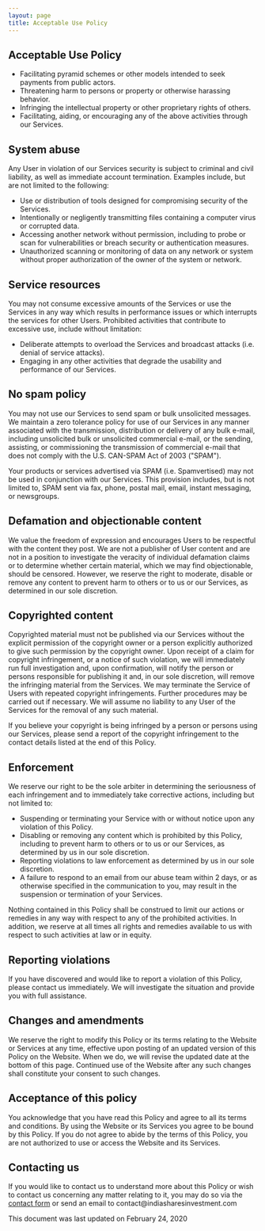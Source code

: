 ```yaml
---
layout: page
title: Acceptable Use Policy
---
```

## Acceptable Use Policy
<ul>
<li>Facilitating pyramid schemes or other models intended to seek payments from public actors.</li>
<li>Threatening harm to persons or property or otherwise harassing behavior.</li>
<li>Infringing the intellectual property or other proprietary rights of others.</li>
<li>Facilitating, aiding, or encouraging any of the above activities through our Services.</li>
</ul>
<h2>System abuse</h2>
<p>Any User in violation of our Services security is subject to criminal and civil liability, as well as immediate account termination. Examples include, but are not limited to the following:</p>
<ul>
<li>Use or distribution of tools designed for compromising security of the Services.</li>
<li>Intentionally or negligently transmitting files containing a computer virus or corrupted data.</li>
<li>Accessing another network without permission, including to probe or scan for vulnerabilities or breach security or authentication measures.</li>
<li>Unauthorized scanning or monitoring of data on any network or system without proper authorization of the owner of the system or network.</li>
</ul>
<h2>Service resources</h2>
<p>You may not consume excessive amounts of the Services or use the Services in any way which results in performance issues or which interrupts the services for other Users. Prohibited activities that contribute to excessive use, include without limitation:</p>
<ul>
<li>Deliberate attempts to overload the Services and broadcast attacks (i.e. denial of service attacks).</li>
<li>Engaging in any other activities that degrade the usability and performance of our Services.</li>
</ul>
<h2>No spam policy</h2>
<p>You may not use our Services to send spam or bulk unsolicited messages. We maintain a zero tolerance policy for use of our Services in any manner associated with the transmission, distribution or delivery of any bulk e-mail, including unsolicited bulk or unsolicited commercial e-mail, or the sending, assisting, or commissioning the transmission of commercial e-mail that does not comply with the U.S. CAN-SPAM Act of 2003 (&quot;SPAM&quot;).</p>
<p>Your products or services advertised via SPAM (i.e. Spamvertised) may not be used in conjunction with our Services. This provision includes, but is not limited to, SPAM sent via fax, phone, postal mail, email, instant messaging, or newsgroups.</p>
<h2>Defamation and objectionable content</h2>
<p>We value the freedom of expression and encourages Users to be respectful with the content they post. We are not a publisher of User content and are not in a position to investigate the veracity of individual defamation claims or to determine whether certain material, which we may find objectionable, should be censored. However, we reserve the right to moderate, disable or remove any content to prevent harm to others or to us or our Services, as determined in our sole discretion.</p>
<h2>Copyrighted content</h2>
<p>Copyrighted material must not be published via our Services without the explicit permission of the copyright owner or a person explicitly authorized to give such permission by the copyright owner. Upon receipt of a claim for copyright infringement, or a notice of such violation, we will immediately run full investigation and, upon confirmation, will notify the person or persons responsible for publishing it and, in our sole discretion, will remove the infringing material from the Services. We may terminate the Service of Users with repeated copyright infringements. Further procedures may be carried out if necessary. We will assume no liability to any User of the Services for the removal of any such material.</p>
<p>If you believe your copyright is being infringed by a person or persons using our Services, please send a report of the copyright infringement to the contact details listed at the end of this Policy.</p>
<h2>Enforcement</h2>
<p>We reserve our right to be the sole arbiter in determining the seriousness of each infringement and to immediately take corrective actions, including but not limited to:</p>
<ul>
<li>Suspending or terminating your Service with or without notice upon any violation of this Policy.</li>
<li>Disabling or removing any content which is prohibited by this Policy, including to prevent harm to others or to us or our Services, as determined by us in our sole discretion.</li>
<li>Reporting violations to law enforcement as determined by us in our sole discretion.</li>
<li>A failure to respond to an email from our abuse team within 2 days, or as otherwise specified in the communication to you, may result in the suspension or termination of your Services.</li>
</ul>
<p>Nothing contained in this Policy shall be construed to limit our actions or remedies in any way with respect to any of the prohibited activities. In addition, we reserve at all times all rights and remedies available to us with respect to such activities at law or in equity.</p>
<h2>Reporting violations</h2>
<p>If you have discovered and would like to report a violation of this Policy, please contact us immediately. We will investigate the situation and provide you with full assistance.</p>
<h2>Changes and amendments</h2>
<p>We reserve the right to modify this Policy or its terms relating to the Website or Services at any time, effective upon posting of an updated version of this Policy on the Website. When we do, we will revise the updated date at the bottom of this page. Continued use of the Website after any such changes shall constitute your consent to such changes. </p>
<h2>Acceptance of this policy</h2>
<p>You acknowledge that you have read this Policy and agree to all its terms and conditions. By using the Website or its Services you agree to be bound by this Policy. If you do not agree to abide by the terms of this Policy, you are not authorized to use or access the Website and its Services.</p>
<h2>Contacting us</h2>
<p>If you would like to contact us to understand more about this Policy or wish to contact us concerning any matter relating to it, you may do so via the <a target="_blank" rel="nofollow" href="https://indiasharesinvestment.com/contact">contact form</a> or send an email to contact@indiasharesinvestment.com</p>
<p>This document was last updated on February 24, 2020</p>
